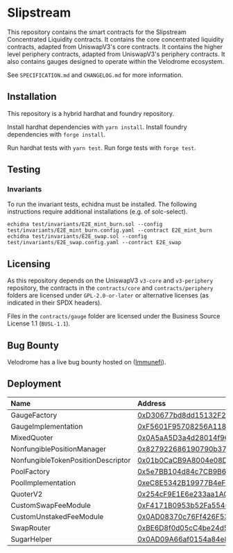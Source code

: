 # Slipstream

This repository contains the smart contracts for the Slipstream Concentrated Liquidity contracts. It contains
the core concentrated liquidity contracts, adapted from UniswapV3's core contracts. It contains the higher level
periphery contracts, adapted from UniswapV3's periphery contracts. It also contains gauges designed to operate
within the Velodrome ecosystem.  

See `SPECIFICATION.md` and `CHANGELOG.md` for more information. 

## Installation

This repository is a hybrid hardhat and foundry repository.

Install hardhat dependencies with `yarn install`.
Install foundry dependencies with `forge install`.

Run hardhat tests with `yarn test`.
Run forge tests with `forge test`.

## Testing

### Invariants

To run the invariant tests, echidna must be installed. The following instructions require additional installations (e.g. of solc-select). 

```
echidna test/invariants/E2E_mint_burn.sol --config test/invariants/E2E_mint_burn.config.yaml --contract E2E_mint_burn
echidna test/invariants/E2E_swap.sol --config test/invariants/E2E_swap.config.yaml --contract E2E_swap
```

## Licensing

As this repository depends on the UniswapV3 `v3-core` and `v3-periphery` repository, the contracts in the 
`contracts/core` and  `contracts/periphery` folders are licensed under `GPL-2.0-or-later` or alternative 
licenses (as indicated in their SPDX headers).

Files in the `contracts/gauge` folder are licensed under the Business Source License 1.1 (`BUSL-1.1`).

## Bug Bounty
Velodrome has a live bug bounty hosted on ([Immunefi](https://immunefi.com/bounty/velodromefinance/)).

## Deployment

| Name               | Address                                                                                                                               |
| :----------------- | :------------------------------------------------------------------------------------------------------------------------------------ |
| GaugeFactory               | [0xD30677bd8dd15132F251Cb54CbDA552d2A05Fb08](https://basescan.org/address/0xD30677bd8dd15132F251Cb54CbDA552d2A05Fb08#code) |
| GaugeImplementation               | [0xF5601F95708256A118EF5971820327F362442D2d](https://basescan.org/address/0xF5601F95708256A118EF5971820327F362442D2d#code) |
| MixedQuoter               | [0x0A5aA5D3a4d28014f967Bf0f29EAA3FF9807D5c6](https://basescan.org/address/0x0A5aA5D3a4d28014f967Bf0f29EAA3FF9807D5c6#code) |
| NonfungiblePositionManager               | [0x827922686190790b37229fd06084350E74485b72](https://basescan.org/address/0x827922686190790b37229fd06084350E74485b72#code) |
| NonfungibleTokenPositionDescriptor               | [0x01b0CaCB9A8004e08D075c919B5dF3b59FD53c55](https://basescan.org/address/0x01b0CaCB9A8004e08D075c919B5dF3b59FD53c55#code) |
| PoolFactory               | [0x5e7BB104d84c7CB9B682AaC2F3d509f5F406809A](https://basescan.org/address/0x5e7BB104d84c7CB9B682AaC2F3d509f5F406809A#code) |
| PoolImplementation               | [0xeC8E5342B19977B4eF8892e02D8DAEcfa1315831](https://basescan.org/address/0xeC8E5342B19977B4eF8892e02D8DAEcfa1315831#code) |
| QuoterV2               | [0x254cF9E1E6e233aa1AC962CB9B05b2cfeAaE15b0](https://basescan.org/address/0x254cF9E1E6e233aa1AC962CB9B05b2cfeAaE15b0#code) |
| CustomSwapFeeModule               | [0xF4171B0953b52Fa55462E4d76ecA1845Db69af00](https://basescan.org/address/0xF4171B0953b52Fa55462E4d76ecA1845Db69af00#code) |
| CustomUnstakedFeeModule               | [0x0AD08370c76Ff426F534bb2AFFD9b5555338ee68](https://basescan.org/address/0x0AD08370c76Ff426F534bb2AFFD9b5555338ee68#code) |
| SwapRouter               | [0xBE6D8f0d05cC4be24d5167a3eF062215bE6D18a5](https://basescan.org/address/0xBE6D8f0d05cC4be24d5167a3eF062215bE6D18a5#code) |
| SugarHelper               | [0x0AD09A66af0154a84e86F761313d02d0abB6edd5](https://basescan.org/address/0x0AD09A66af0154a84e86F761313d02d0abB6edd5#code) |
